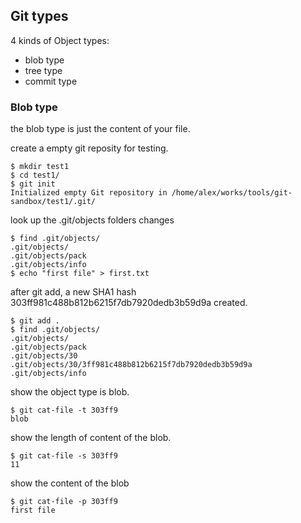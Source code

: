 ## Git types

4 kinds of Object types:
  * blob type
  * tree type
  * commit type

### Blob type
the blob type is just the content of your file.

create a empty git reposity for testing. 

    $ mkdir test1
    $ cd test1/
    $ git init
    Initialized empty Git repository in /home/alex/works/tools/git-sandbox/test1/.git/

look up the .git/objects folders changes

    $ find .git/objects/
    .git/objects/
    .git/objects/pack
    .git/objects/info
    $ echo "first file" > first.txt

after git add, a new SHA1 hash 303ff981c488b812b6215f7db7920dedb3b59d9a created.

    $ git add .
    $ find .git/objects/
    .git/objects/
    .git/objects/pack
    .git/objects/30
    .git/objects/30/3ff981c488b812b6215f7db7920dedb3b59d9a
    .git/objects/info

show the object type is blob.

    $ git cat-file -t 303ff9
    blob

show the length of content of the blob.

    $ git cat-file -s 303ff9
    11

show the content of the blob 

    $ git cat-file -p 303ff9
    first file

